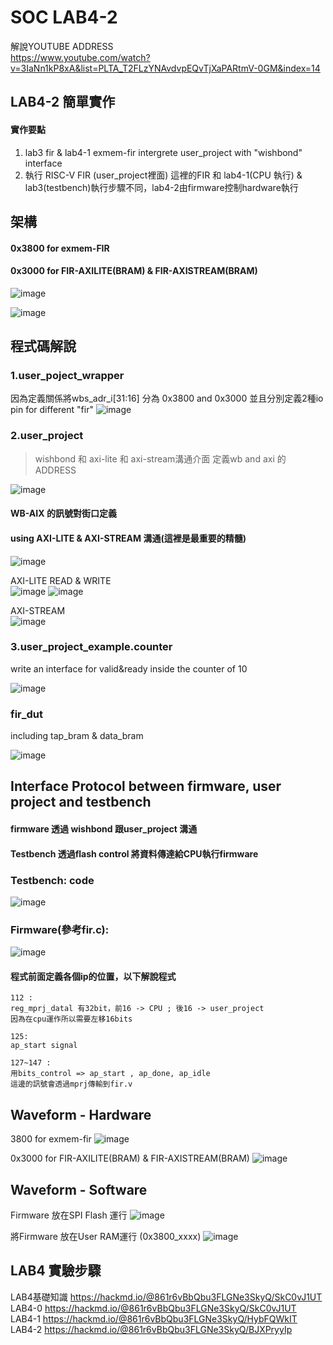 # SOC LAB4-2
解說YOUTUBE ADDRESS   
https://www.youtube.com/watch?v=3IaNn1kP8xA&list=PLTA_T2FLzYNAvdvpEQvTjXaPARtmV-0GM&index=14
## LAB4-2 簡單實作
#### 實作要點
1. lab3 fir & lab4-1 exmem-fir intergrete user_project with "wishbond" interface
2. 執行 RISC-V FIR (user_project裡面)
這裡的FIR 和 lab4-1(CPU 執行) & lab3(testbench)執行步驟不同，lab4-2由firmware控制hardware執行

## 架構
#### 0x3800 for exmem-FIR
#### 0x3000 for FIR-AXILITE(BRAM) & FIR-AXISTREAM(BRAM)
![image](https://hackmd.io/_uploads/H1XmFeB_T.png)

![image](https://hackmd.io/_uploads/BJjNHMhOT.png)


## 程式碼解說
### 1.user_poject_wrapper
因為定義關係將wbs_adr_i[31:16] 分為 0x3800 and 0x3000
並且分別定義2種io pin for different "fir"
![image](https://hackmd.io/_uploads/ByZdNfhda.png)

### 2.user_project  

> wishbond 和 axi-lite 和 axi-stream溝通介面
定義wb and axi 的ADDRESS

![image](https://hackmd.io/_uploads/ByNYsm3uT.png)

#### WB-AIX 的訊號對街口定義
#### using AXI-LITE & AXI-STREAM 溝通(這裡是最重要的精髓)
![image](https://hackmd.io/_uploads/BJ5Ao7hup.png)






AXI-LITE READ & WRITE  
![image](https://hackmd.io/_uploads/rkMX2mnu6.png)
![image](https://hackmd.io/_uploads/rykN3m2dp.png)

AXI-STREAM  
![image](https://hackmd.io/_uploads/HkZDnQ3dp.png)
### 3.user_project_example.counter
write an interface for valid&ready inside the counter of 10  

![image](https://hackmd.io/_uploads/H1P6nXh_T.png)
### fir_dut
including tap_bram & data_bram   

![image](https://hackmd.io/_uploads/ry5fkX3Oa.png)


## Interface Protocol between firmware, user project and testbench 
#### firmware 透過 wishbond 跟user_project 溝通
#### Testbench 透過flash control 將資料傳達給CPU執行firmware 

### Testbench: code
![image](https://hackmd.io/_uploads/Bkkfk-S_T.png)

### Firmware(參考fir.c):
![image](https://hackmd.io/_uploads/B1dSxbSOT.png)
#### 程式前面定義各個ip的位置，以下解說程式
```
112 :
reg_mprj_datal 有32bit，前16 -> CPU ; 後16 -> user_project 
因為在cpu運作所以需要左移16bits
```
```
125:
ap_start signal 
```
```
127~147 :
用bits_control => ap_start , ap_done, ap_idle
這邊的訊號會透過mprj傳輸到fir.v
```
## Waveform - Hardware
3800 for exmem-fir
![image](https://hackmd.io/_uploads/SkIItAjua.png)

0x3000 for FIR-AXILITE(BRAM) & FIR-AXISTREAM(BRAM)
![image](https://hackmd.io/_uploads/Byfwffh_a.png)

## Waveform - Software
Firmware 放在SPI Flash 運行
![image](https://hackmd.io/_uploads/rJ-jp7h_T.png)


將Firmware 放在User RAM運行 (0x3800_xxxx)
![image](https://hackmd.io/_uploads/BksP672OT.png)



## LAB4 實驗步驟
LAB4基礎知識 https://hackmd.io/@861r6vBbQbu3FLGNe3SkyQ/SkC0vJ1UT  
LAB4-0 https://hackmd.io/@861r6vBbQbu3FLGNe3SkyQ/SkC0vJ1UT  
LAB4-1 https://hackmd.io/@861r6vBbQbu3FLGNe3SkyQ/HybFQWkIT  
LAB4-2 https://hackmd.io/@861r6vBbQbu3FLGNe3SkyQ/BJXPryyIp 


